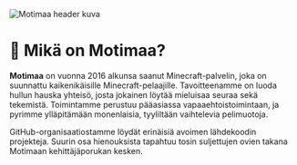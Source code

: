 ![Motimaa header kuva](https://imgur.com/hmyar5K.png)

# 👀 Mikä on Motimaa?

**Motimaa** on vuonna 2016 alkunsa saanut Minecraft-palvelin, joka on suunnattu kaikenikäisille Minecraft-pelaajille. Tavoitteenamme on luoda hullun hauska yhteisö, josta jokainen löytää mieluisaa seuraa sekä tekemistä. Toimintamme perustuu pääasiassa vapaaehtoistoimintaan, ja pyrimme ylläpitämään monenlaisia, tyyliltään vaihtelevia pelimuotoja.

GitHub-organisaatiostamme löydät erinäisiä avoimen lähdekoodin projekteja. Suurin osa hienouksista tapahtuu tosin suljettujen ovien takana Motimaan kehittäjäporukan kesken. 
